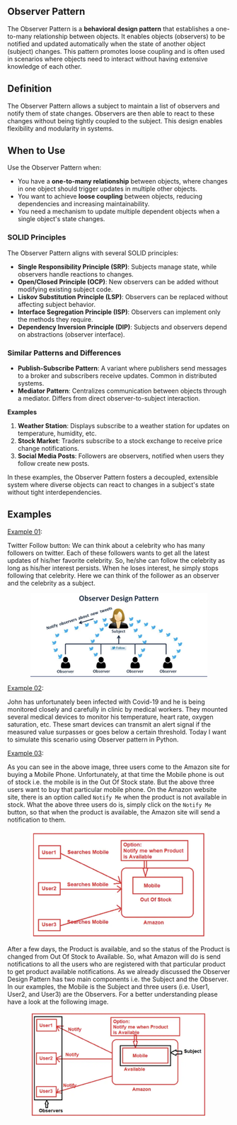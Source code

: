 ## Observer Pattern

The Observer Pattern is a **behavioral design pattern** that establishes a one-to-many relationship between objects. It enables objects (observers) to be notified and updated automatically when the state of another object (subject) changes. This pattern promotes loose coupling and is often used in scenarios where objects need to interact without having extensive knowledge of each other.

## Definition

The Observer Pattern allows a subject to maintain a list of observers and notify them of state changes. Observers are then able to react to these changes without being tightly coupled to the subject. This design enables flexibility and modularity in systems.

## When to Use

Use the Observer Pattern when:

- You have a **one-to-many relationship** between objects, where changes in one object should trigger updates in multiple other objects.
- You want to achieve **loose coupling** between objects, reducing dependencies and increasing maintainability.
- You need a mechanism to update multiple dependent objects when a single object's state changes.

### SOLID Principles

The Observer Pattern aligns with several SOLID principles:

- **Single Responsibility Principle (SRP)**: Subjects manage state, while observers handle reactions to changes.
- **Open/Closed Principle (OCP)**: New observers can be added without modifying existing subject code.
- **Liskov Substitution Principle (LSP)**: Observers can be replaced without affecting subject behavior.
- **Interface Segregation Principle (ISP)**: Observers can implement only the methods they require.
- **Dependency Inversion Principle (DIP)**: Subjects and observers depend on abstractions (observer interface).

### Similar Patterns and Differences

- **Publish-Subscribe Pattern**: A variant where publishers send messages to a broker and subscribers receive updates. Common in distributed systems.
- **Mediator Pattern**: Centralizes communication between objects through a mediator. Differs from direct observer-to-subject interaction.

**Examples**

1. **Weather Station**: Displays subscribe to a weather station for updates on temperature, humidity, etc.
2. **Stock Market**: Traders subscribe to a stock exchange to receive price change notifications.
3. **Social Media Posts**: Followers are observers, notified when users they follow create new posts.

In these examples, the Observer Pattern fosters a decoupled, extensible system where diverse objects can react to changes in a subject's state without tight interdependencies.

## Examples

[Example 01](01_twitter_follow_button.py):

Twitter Follow button:  We can think about a celebrity who has many followers on twitter. Each of these followers wants to get all the latest updates of his/her favorite celebrity. So, he/she can follow the celebrity as long as his/her interest persists. When he loses interest, he simply stops following that celebrity. Here we can think of the follower as an observer and the celebrity as a subject.

<p align="center">
    <img src="img/ex01.png" alt="Example Image" width="400px" height="auto" />
</p>


[Example 02](02_covid_patient.py):

John has unfortunately been infected with Covid-19 and he is being monitored closely and carefully in clinic by medical workers. They mounted several medical devices to monitor his temperature, heart rate, oxygen saturation, etc. These smart devices can transmit an alert signal if the measured value surpasses or goes below a certain threshold. Today I want to simulate this scenario using Observer pattern in Python.


[Example 03](03_notify_me.py):

As you can see in the above image, three users come to the Amazon site for buying a Mobile Phone. Unfortunately, at that time the Mobile phone is out of stock i.e. the mobile is in the Out Of Stock state. But the above three users want to buy that particular mobile phone. On the Amazon website site, there is an option called `Notify Me` when the product is not available in stock. What the above three users do is, simply click on the `Notify Me` button, so that when the product is available, the Amazon site will send a notification to them.

<p align="center">
    <img src="img/ex03.png" alt="Example Image" width="400px" height="auto" />
</p>


After a few days, the Product is available, and so the status of the Product is changed from Out Of Stock to Available. So, what Amazon will do is send notifications to all the users who are registered with that particular product to get product available notifications. As we already discussed the Observer Design Pattern has two main components i.e. the Subject and the Observer. In our examples, the Mobile is the Subject and three users (i.e. User1, User2, and User3) are the Observers. For a better understanding please have a look at the following image.

<p align="center">
    <img src="img/ex03_2.png" alt="Example Image" width="400px" height="auto" />
</p>

